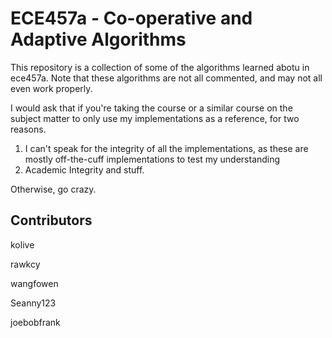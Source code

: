 ECE457a - Co-operative and Adaptive Algorithms
==============================================

This repository is a collection of some of the algorithms learned abotu in ece457a. Note that these algorithms are not all commented, and may not all even work properly. 

I would ask that if you're taking the course or a similar course on the subject matter to only use my implementations as a reference, for two reasons. 

1. I can't speak for the integrity of all the implementations, as these are mostly off-the-cuff implementations to test my understanding 
2. Academic Integrity and stuff.

Otherwise, go crazy.

Contributors 
------------

kolive

rawkcy

wangfowen

Seanny123

joebobfrank
